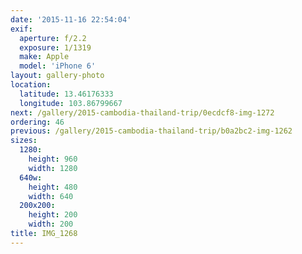 ```yaml
---
date: '2015-11-16 22:54:04'
exif:
  aperture: f/2.2
  exposure: 1/1319
  make: Apple
  model: 'iPhone 6'
layout: gallery-photo
location:
  latitude: 13.46176333
  longitude: 103.86799667
next: /gallery/2015-cambodia-thailand-trip/0ecdcf8-img-1272
ordering: 46
previous: /gallery/2015-cambodia-thailand-trip/b0a2bc2-img-1262
sizes:
  1280:
    height: 960
    width: 1280
  640w:
    height: 480
    width: 640
  200x200:
    height: 200
    width: 200
title: IMG_1268
---
```

